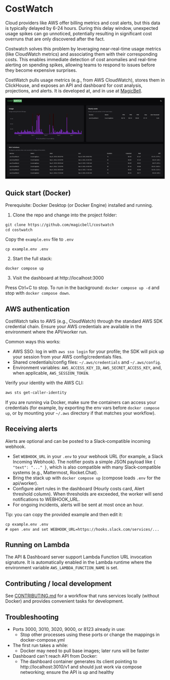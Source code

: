 # CostWatch

Cloud providers like AWS offer billing metrics and cost alerts, but this data is typically delayed by 6-24 hours. During this delay window, unexpected usage spikes can go unnoticed, potentially resulting in significant cost overruns that are only discovered after the fact.

Costwatch solves this problem by leveraging near-real-time usage metrics (like CloudWatch metrics) and associating them with their corresponding costs. This enables immediate detection of cost anomalies and real-time alerting on spending spikes, allowing teams to respond to issues before they become expensive surprises.

CostWatch pulls usage metrics (e.g., from AWS CloudWatch), stores them in ClickHouse, and exposes an API and dashboard for cost analysis, projections, and alerts. It is developed at, and in use at [MagicBell](https://www.magicbell.com). 

![screenshot.png](docs/screenshot.png)

## Quick start (Docker)

Prerequisite: Docker Desktop (or Docker Engine) installed and running.

1. Clone the repo and change into the project folder:

```shell
git clone https://github.com/magicbell/costwatch
cd costwatch
```

Copy the `example.env` file to `.env`

```shell
cp example.env .env
```

2. Start the full stack:

```shell
docker compose up
```

3. Visit the dashboard at http://localhost:3000

Press Ctrl+C to stop. To run in the background: `docker compose up -d` and stop with `docker compose down`.

## AWS authentication

CostWatch talks to AWS (e.g., CloudWatch) through the standard AWS SDK credential chain. Ensure your AWS credentials are available in the environment where the API/worker run.

Common ways this works:

- AWS SSO: log in with `aws sso login` for your profile; the SDK will pick up your session from your AWS config/credentials files.
- Shared credentials/config files: `~/.aws/credentials` and `~/.aws/config`.
- Environment variables: `AWS_ACCESS_KEY_ID`, `AWS_SECRET_ACCESS_KEY`, and, when applicable, `AWS_SESSION_TOKEN`.

Verify your identity with the AWS CLI:

```bash
aws sts get-caller-identity
```

If you are running via Docker, make sure the containers can access your credentials (for example, by exporting the env vars before `docker compose up`, or by mounting your `~/.aws` directory if that matches your workflow).

## Receiving alerts

Alerts are optional and can be posted to a Slack‑compatible incoming webhook.

- Set `WEBHOOK_URL` in your `.env` to your webhook URL (for example, a Slack Incoming Webhook). The notifier posts a simple JSON payload like `{ "text": "..." }`, which is also compatible with many Slack‑compatible systems (e.g., Mattermost, Rocket.Chat).
- Bring the stack up with `docker compose up` (compose loads `.env` for the api/worker).
- Configure alert rules in the dashboard (Hourly costs card, Alert threshold
  column). When thresholds are exceeded, the worker will send notifications to WEBHOOK_URL.
- For ongoing incidents, alerts will be sent at most once an hour.

Tip: you can copy the provided example and then edit it:

```shell
cp example.env .env
# open .env and set WEBHOOK_URL=https://hooks.slack.com/services/...
```

## Running on Lambda

The API & Dashboard server support Lambda Function URL invocation signature. It is automatically enabled in the Lambda runtime where the environment variable `AWS_LAMBDA_FUNCTION_NAME` is set.

## Contributing / local development

See [CONTRIBUTING.md](/CONTRIBUTING.md) for a workflow that runs services locally (without Docker) and provides convenient tasks for development.

## Troubleshooting

- Ports 3000, 3010, 3020, 9000, or 8123 already in use:
  - Stop other processes using these ports or change the mappings in docker-compose.yml
- The first run takes a while:
  - Docker may need to pull base images; later runs will be faster
- Dashboard can't reach API from Docker:
  - The dashboard container generates its client pointing to http://localhost:3010/v1 and should just work via compose networking; ensure the API is up and healthy

```

```
